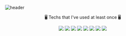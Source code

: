 ![header](https://capsule-render.vercel.app/api?type=cylinder&color=C8EDF5&height=200&animation=fadeIn&section=header&text=Dku_Jam💻&fontSize=70)

<p align="center"> 🖥 Techs that I've used at least once 🖥 </p>

<p align="center"><img src="https://img.shields.io/badge/Python-3766AB?style=&logo=Python&logoColor=white"> <img src="https://img.shields.io/badge/C-A8B9CC?style=&logo=C&logoColor=white"> <img src=https://img.shields.io/badge/C++-00599C?style=&logo=C%2B%2B&logoColor=white"> <img src=https://img.shields.io/badge/Java-007396?style=&logo=Java&logoColor=white">
<img src=https://img.shields.io/badge/JavaScript-F7DF1E?style=&logo=JavaScript&logoColor=white"> <img src=https://img.shields.io/badge/CSS3-1572B6?style=&logo=CSS3&logoColor=white"> <img src=https://img.shields.io/badge/Linux-FCC624?style=&logo=Linux&logoColor=white"> <img src=https://img.shields.io/badge/MySQL-FCC624?style=&logo=MySQL&logoColor=white">
</p>
<!--
**dku19jam/dku19jam** is a ✨ _special_ ✨ repository because its `README.md` (this file) appears on your GitHub profile.

Here are some ideas to get you started:

- 🔭 I’m currently working on ...
- 🌱 I’m currently learning ...
- 👯 I’m looking to collaborate on ...
- 🤔 I’m looking for help with ...
- 💬 Ask me about ...
- 📫 How to reach me: ...
- 😄 Pronouns: ...
- ⚡ Fun fact: ...
-->
